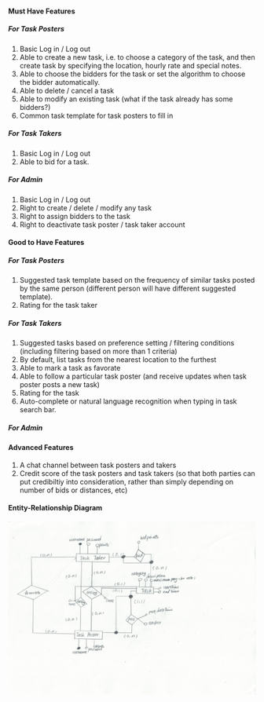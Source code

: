 #### Must Have Features
##### For Task Posters
1. Basic Log in / Log out 
2. Able to create a new task, i.e. to choose a category of the task, and then create task by specifying the location, hourly rate and 
special notes.
3. Able to choose the bidders for the task or set the algorithm to choose the bidder automatically.
4. Able to delete / cancel a task
5. Able to modify an existing task (what if the task already has some bidders?)
6. Common task template for task posters to fill in
##### For Task Takers
1. Basic Log in / Log out
2. Able to bid for a task. 
##### For Admin
1. Basic Log in / Log out
2. Right to create / delete / modify any task
3. Right to assign bidders to the task
4. Right to deactivate task poster / task taker account

#### Good to Have Features
##### For Task Posters
1. Suggested task template based on the frequency of similar tasks posted by the same person (different person will have different 
suggested template).
2. Rating for the task taker
##### For Task Takers
1. Suggested tasks based on preference setting / filtering conditions (including filtering based on more than 1 criteria)
2. By default, list tasks from the nearest location to the furthest
3. Able to mark a task as favorate 
4. Able to follow a particular task poster (and receive updates when task poster posts a new task)
5. Rating for the task 
6. Auto-complete or natural language recognition when typing in task search bar.
##### For Admin

#### Advanced Features
1. A chat channel between task posters and takers
2. Credit score of the task posters and task takers (so that both parties can put credibiltiy into consideration, rather than simply depending 
on number of bids or distances, etc)

#### Entity-Relationship Diagram
![](./ER_diagram.jpg)
